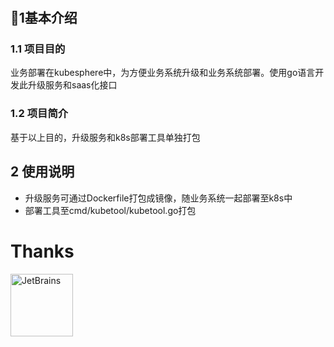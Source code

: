 #
## 🌱1基本介绍
### 1.1 项目目的
业务部署在kubesphere中，为方便业务系统升级和业务系统部署。使用go语言开发此升级服务和saas化接口
### 1.2 项目简介
基于以上目的，升级服务和k8s部署工具单独打包

## 2 使用说明
- 升级服务可通过Dockerfile打包成镜像，随业务系统一起部署至k8s中
- 部署工具至cmd/kubetool/kubetool.go打包

# Thanks
<a href="https://www.jetbrains.com/?from=gjing1st@gmail.com"><img src="https://gitee.com/gjing1st/images/raw/master/JetBrains.png" width="100" alt="JetBrains"/></a>